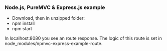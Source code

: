 ### Node.js, PureMVC & Express.js example

- Download, then in unzipped folder:
- npm install
- npm start

In localhost:8080 you see an route response. The logic of this route is set in node_modules/npmvc-express-example-route.

